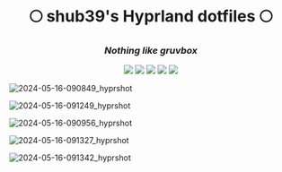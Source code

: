 <div align="center">
    <h1>🌕 shub39's Hyprland dotfiles 🌕</h1>
    <h3><i>Nothing like gruvbox</i></h3>
</div>

<div align="center"> 

![](https://img.shields.io/github/last-commit/shub39/dotfiles?&style=for-the-badge&color=FFB1C8&logoColor=D9E0EE&labelColor=292324)
![](https://img.shields.io/github/stars/shub39/dotfiles?style=for-the-badge&logo=andela&color=FFB686&logoColor=D9E0EE&labelColor=292324)
![](https://img.shields.io/github/repo-size/shub39/dotfiles?color=CAC992&label=SIZE&logo=googledrive&style=for-the-badge&logoColor=D9E0EE&labelColor=292324)
![](https://img.shields.io/badge/issues-Skill-green?style=for-the-badge&color=CCE8E9&logoColor=D9E0EE&labelColor=292324) 
[![](https://img.shields.io/badge/watch-Youtube-red?style=for-the-badge&logo=youtube&color=CCE8E9&logoColor=D9E0EE&labelColor=292324)](https://youtu.be/9QG0O4XFASc) 

</a>
</div>

![2024-05-16-090849_hyprshot](https://github.com/shub39/dotfiles/assets/143277026/98e050ba-4e9a-4dd5-9096-8a05f1c7a5c1)

![2024-05-16-091249_hyprshot](https://github.com/shub39/dotfiles/assets/143277026/fc8c3ba2-daba-4a99-94c8-dbda1903d8e2)

![2024-05-16-090956_hyprshot](https://github.com/shub39/dotfiles/assets/143277026/f4014df3-45ca-4811-95c5-5f5b25fb2d66)

![2024-05-16-091327_hyprshot](https://github.com/shub39/dotfiles/assets/143277026/8498a511-74f9-434f-be13-c35ed3fc0aa5)

![2024-05-16-091342_hyprshot](https://github.com/shub39/dotfiles/assets/143277026/3c1af5f3-4cff-4c94-b7a7-80d51d016df5)
